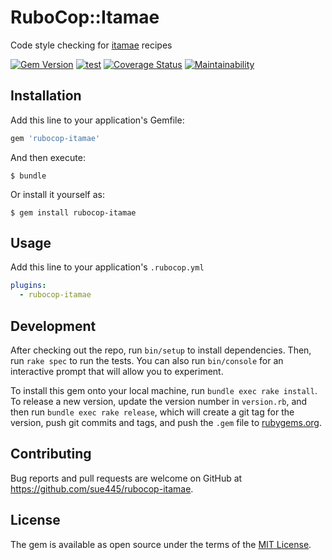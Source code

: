 # RuboCop::Itamae

Code style checking for [itamae](https://github.com/itamae-kitchen/itamae) recipes

[![Gem Version](https://badge.fury.io/rb/rubocop-itamae.svg)](https://badge.fury.io/rb/rubocop-itamae)
[![test](https://github.com/sue445/rubocop-itamae/actions/workflows/test.yml/badge.svg)](https://github.com/sue445/rubocop-itamae/actions/workflows/test.yml)
[![Coverage Status](https://coveralls.io/repos/github/sue445/rubocop-itamae/badge.svg?branch=master)](https://coveralls.io/github/sue445/rubocop-itamae?branch=master)
[![Maintainability](https://api.codeclimate.com/v1/badges/bf2f4b2cbf9c2cfc0e92/maintainability)](https://codeclimate.com/github/sue445/rubocop-itamae/maintainability)

## Installation

Add this line to your application's Gemfile:

```ruby
gem 'rubocop-itamae'
```

And then execute:

    $ bundle

Or install it yourself as:

    $ gem install rubocop-itamae

## Usage
Add this line to your application's `.rubocop.yml`

```yml
plugins:
  - rubocop-itamae
```

## Development

After checking out the repo, run `bin/setup` to install dependencies. Then, run `rake spec` to run the tests. You can also run `bin/console` for an interactive prompt that will allow you to experiment.

To install this gem onto your local machine, run `bundle exec rake install`. To release a new version, update the version number in `version.rb`, and then run `bundle exec rake release`, which will create a git tag for the version, push git commits and tags, and push the `.gem` file to [rubygems.org](https://rubygems.org).

## Contributing

Bug reports and pull requests are welcome on GitHub at https://github.com/sue445/rubocop-itamae.

## License

The gem is available as open source under the terms of the [MIT License](https://opensource.org/licenses/MIT).
